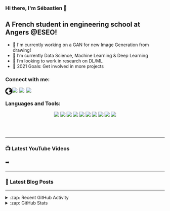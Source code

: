 ### Hi there, I'm Sébastien 👋


## A French student in engineering school at Angers @ESEO!

- 🔭 I'm currently working on a GAN for new Image Generation from drawing!
- 🌱 I’m currently Data Science, Machine Learning & Deep Learning
- 👯 I’m looking to work in research on DL/ML
- 🥅 2021 Goals: Get involved in more projects


### Connect with me:

[<img align="left" width="22px" src="https://raw.githubusercontent.com/iconic/open-iconic/master/svg/globe.svg" />][website]
[<img align="left" width="22px" src="https://cdn.jsdelivr.net/npm/simple-icons@v3/icons/youtube.svg" />][youtube]
[<img align="left" width="22px" src="https://cdn.jsdelivr.net/npm/simple-icons@v3/icons/linkedin.svg" />][linkedin]
[<img align="left" width="22px" src="https://cdn.jsdelivr.net/npm/simple-icons@v3/icons/instagram.svg" />][instagram]

<br />

### Languages and Tools:
<p align="center">
  <img src="https://img.shields.io/badge/-Python-3776AB?style=for-the-badge&logo=python&logoColor=ffffff" />
  <img src="https://img.shields.io/badge/-Tensorflow-3776AB?style=for-the-badge&logo=python&logoColor=ffffff" />
  <img src="https://img.shields.io/badge/-Java-f89820?style=for-the-badge&logo=java&logoColor=ffffff" />
  <img src="https://img.shields.io/badge/-JavaScript-F7DF1C?style=for-the-badge&logo=javascript&logoColor=000000" />
  <img src="https://img.shields.io/badge/-HTML-e34c26?style=for-the-badge&logo=html5&logoColor=ffffff" />
  <img src="https://img.shields.io/badge/-CSS-2965f1?style=for-the-badge&logo=css3&logoColor=ffffff" />
  <img src="https://img.shields.io/badge/-Git-%23F05032?style=for-the-badge&logo=git&logoColor=%23ffffff" />
  <img src="https://img.shields.io/badge/-Windows-1075da?style=for-the-badge&logo=windows&logoColor=ffffff" />
  <img src="https://img.shields.io/badge/-Linux-ffa600?style=for-the-badge&logo=linux&logoColor=ffffff" />
  <img src="https://img.shields.io/badge/-C-1AA946?style=for-the-badge&logo=c&logoColor=ffffff" />
	<!--
  <img src="https://img.shields.io/badge/-FreeBSD-fa3f05?style=for-the-badge&logo=freebsd&logoColor=ffffff" />
	-->
</p>

<br />
<br />

---

### 📺 Latest YouTube Videos

<!-- YOUTUBE:START -->

<!-- YOUTUBE:END -->

➡️ 

---

### 📕 Latest Blog Posts

<!-- BLOG-POST-LIST:START -->

---

<details>
  <summary>:zap: Recent GitHub Activity</summary>
  
<!--START_SECTION:activity-->
1. ❌ Closed PR [#1](https://github.com/codeSTACKr/build-responsive-website/pull/1) in [codeSTACKr/build-responsive-website](https://github.com/codeSTACKr/build-responsive-website)
2. ❗️ Closed issue [#4](https://github.com/codeSTACKr/codestackr-vscode-theme/issues/4) in [codeSTACKr/codestackr-vscode-theme](https://github.com/codeSTACKr/codestackr-vscode-theme)
3. 🗣 Commented on [#4](https://github.com/codeSTACKr/codestackr-vscode-theme/issues/4) in [codeSTACKr/codestackr-vscode-theme](https://github.com/codeSTACKr/codestackr-vscode-theme)
4. 🎉 Merged PR [#7](https://github.com/codeSTACKr/codestackr-vscode-theme/pull/7) in [codeSTACKr/codestackr-vscode-theme](https://github.com/codeSTACKr/codestackr-vscode-theme)
5. ❗️ Closed issue [#6](https://github.com/codeSTACKr/codestackr-vscode-theme/issues/6) in [codeSTACKr/codestackr-vscode-theme](https://github.com/codeSTACKr/codestackr-vscode-theme)
<!--END_SECTION:activity-->

</details>

<details>
  <summary>:zap: GitHub Stats</summary>

  <img align="left" alt="codeSTACKr's GitHub Stats" src="https://github-readme-stats.codestackr.vercel.app/api?username=codeSTACKr&show_icons=true&hide_border=true" />

</details>

[website]: http://sebastienpradier.com/
[youtube]: https://www.youtube.com/channel/UCi_moQhqK8e860jIkmitm5w
[instagram]: https://www.instagram.com/sebastienpradier/?hl=fr
[linkedin]: https://www.linkedin.com/in/s%C3%A9bastien-pradier-9236b0156/
[webdevplaylist]: https://www.youtube.com/playlist?list=PLkwxH9e_vrAJ0WbEsFA9W3I1W-g_BTsbt
[jsplaylist]: https://www.youtube.com/playlist?list=PLkwxH9e_vrALRJKu7wfXby3MKeflhTu6B
[cssplaylist]: https://www.youtube.com/playlist?list=PLkwxH9e_vrALSdvZuEh6gqQdmDoDIoqz4
[reactplaylist]: https://www.youtube.com/playlist?list=PLkwxH9e_vrAK4TdffpxKY3QGyHCpxFcQ0
